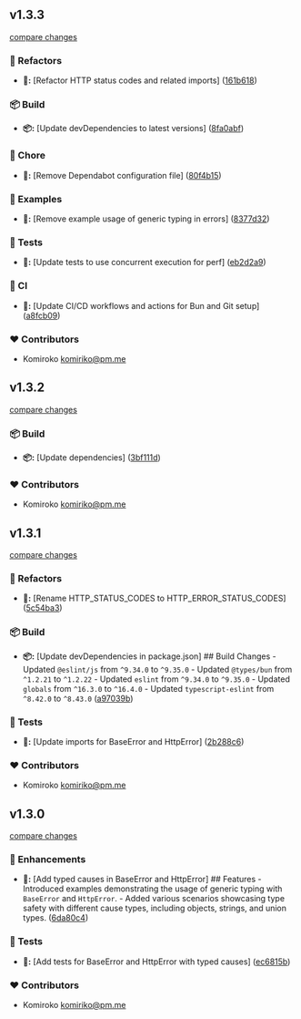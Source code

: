 


## v1.3.3

[compare changes](https://github.com/NowaraJS/error/compare/v1.3.2...v1.3.3)

### 🧹 Refactors

- **🧹:** [Refactor HTTP status codes and related imports] ([161b618](https://github.com/NowaraJS/error/commit/161b618))

### 📦 Build

- **📦:** [Update devDependencies to latest versions] ([8fa0abf](https://github.com/NowaraJS/error/commit/8fa0abf))

### 🦉 Chore

- **🦉:** [Remove Dependabot configuration file] ([80f4b15](https://github.com/NowaraJS/error/commit/80f4b15))

### 🏀 Examples

- **🏀:** [Remove example usage of generic typing in errors] ([8377d32](https://github.com/NowaraJS/error/commit/8377d32))

### 🧪 Tests

- **🧪:** [Update tests to use concurrent execution for perf] ([eb2d2a9](https://github.com/NowaraJS/error/commit/eb2d2a9))

### 🤖 CI

- **🤖:** [Update CI/CD workflows and actions for Bun and Git setup] ([a8fcb09](https://github.com/NowaraJS/error/commit/a8fcb09))

### ❤️ Contributors

- Komiroko <komiriko@pm.me>

## v1.3.2

[compare changes](https://github.com/NowaraJS/error/compare/v1.3.1...v1.3.2)

### 📦 Build

- **📦:** [Update dependencies] ([3bf111d](https://github.com/NowaraJS/error/commit/3bf111d))

### ❤️ Contributors

- Komiroko <komiriko@pm.me>

## v1.3.1

[compare changes](https://github.com/NowaraJS/error/compare/v1.3.0...v1.3.1)

### 🧹 Refactors

- **🧹:** [Rename HTTP_STATUS_CODES to HTTP_ERROR_STATUS_CODES] ([5c54ba3](https://github.com/NowaraJS/error/commit/5c54ba3))

### 📦 Build

- **📦:** [Update devDependencies in package.json] ## Build Changes - Updated `@eslint/js` from `^9.34.0` to `^9.35.0` - Updated `@types/bun` from `^1.2.21` to `^1.2.22` - Updated `eslint` from `^9.34.0` to `^9.35.0` - Updated `globals` from `^16.3.0` to `^16.4.0` - Updated `typescript-eslint` from `^8.42.0` to `^8.43.0` ([a97039b](https://github.com/NowaraJS/error/commit/a97039b))

### 🧪 Tests

- **🧪:** [Update imports for BaseError and HttpError] ([2b288c6](https://github.com/NowaraJS/error/commit/2b288c6))

### ❤️ Contributors

- Komiroko <komiriko@pm.me>

## v1.3.0

[compare changes](https://github.com/NowaraJS/error/compare/v1.2.0...v1.3.0)

### 🚀 Enhancements

- **🚀:** [Add typed causes in BaseError and HttpError] ## Features - Introduced examples demonstrating the usage of generic typing with `BaseError` and `HttpError`. - Added various scenarios showcasing type safety with different cause types, including objects, strings, and union types. ([6da80c4](https://github.com/NowaraJS/error/commit/6da80c4))

### 🧪 Tests

- **🧪:** [Add tests for BaseError and HttpError with typed causes] ([ec6815b](https://github.com/NowaraJS/error/commit/ec6815b))

### ❤️ Contributors

- Komiroko <komiriko@pm.me>

